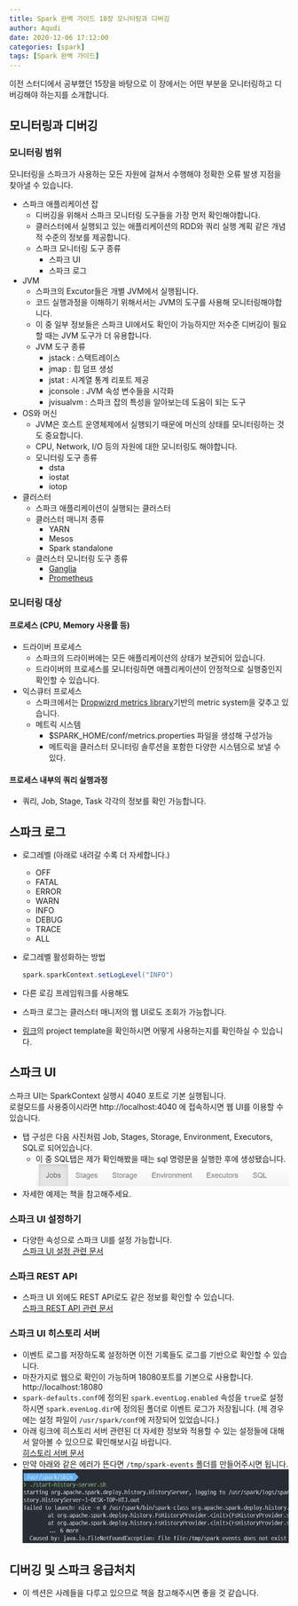 ```yaml
---
title: Spark 완벽 가이드 18장 모니터링과 디버깅
author: Aqudi
date: 2020-12-06 17:12:00
categories: [spark]
tags: [Spark 완벽 가이드]
---
```


이전 스터디에서 공부했던 15장을 바탕으로
이 장에서는 어떤 부분을 모니터링하고 디버깅해야 하는지를 소개합니다.

## 모니터링과 디버깅

### 모니터링 범위

모니터링을 스파크가 사용하는 모든 자원에 걸쳐서 수행해야
정확한 오류 발생 지점을 찾아낼 수 있습니다.

- 스파크 애플리케이션 잡
  - 디버깅을 위해서 스파크 모니터링 도구들을 가장 먼저 확인해야합니다.
  - 클러스터에서 실행되고 있는 애플리케이션의 RDD와 쿼리 실행 계획 같은 개념적 수준의 정보를 제공합니다.
  - 스파크 모니터링 도구 종류
    - 스파크 UI
    - 스파크 로그
- JVM
  - 스파크의 Excutor들은 개별 JVM에서 실행됩니다.
  - 코드 실행과정을 이해하기 위해서서는 JVM의 도구를 사용해 모니터링해야합니다.
  - 이 중 일부 정보들은 스파크 UI에서도 확인이 가능하지만 저수준 디버깅이 필요할 때는 JVM 도구가 더 유용합니다.
  - JVM 도구 종류
    - jstack : 스택트레이스
    - jmap : 힙 덤프 생성
    - jstat : 시계열 통계 리포트 제공
    - jconsole : JVM 속성 변수들을 시각화
    - jvisualvm : 스파크 잡의 특성을 알아보는데 도움이 되는 도구
- OS와 머신
  - JVM은 호스트 운영체제에서 실행되기 때문에 머신의 상태를 모니터링하는 것도 중요합니다.
  - CPU, Network, I/O 등의 자원에 대한 모니터링도 해야합니다.
  - 모니터링 도구 종류
    - dsta
    - iostat
    - iotop
- 클러스터
  - 스파크 애플리케이션이 실행되는 클러스터
  - 클러스터 매니저 종류
    - YARN
    - Mesos
    - Spark standalone
  - 클러스터 모니터링 도구 종류
    - [Ganglia](http://ganglia.info/)
    - [Prometheus](https://prometheus.io/)

### 모니터링 대상

#### 프로세스 (CPU, Memory 사용률 등)

- 드라이버 프로세스
  - 스파크의 드라이버에는 모든 애플리케이션의 상태가 보관되어 있습니다.
  - 드라이버의 프로세스를 모니터링하면 애플리케이션이 안정적으로 실행중인지 확인할 수 있습니다.
- 익스큐터 프로세스
  - 스파크에서는 [Dropwizrd metrics library](https://metrics.dropwizard.io/4.1.2/)기반의 metric system을 갖추고 있습니다.
  - 메트릭 시스템
    - \$SPARK_HOME/conf/metrics.properties 파일을 생성해 구성가능
    - 메트릭을 클러스터 모니터링 솔루션을 포함한 다양한 시스템으로 보낼 수 있다.

#### 프로세스 내부의 쿼리 실행과정

- 쿼리, Job, Stage, Task 각각의 정보를 확인 가능합니다.

## 스파크 로그

- 로그레벨 (아래로 내려갈 수록 더 자세합니다.)

  - OFF
  - FATAL
  - ERROR
  - WARN
  - INFO
  - DEBUG
  - TRACE
  - ALL

- 로그레벨 활성화하는 방법

  ```scala
  spark.sparkContext.setLogLevel("INFO")
  ```

- 다른 로깅 프레임워크를 사용해도
- 스파크 로그는 클러스터 매니저의 웹 UI로도 조회가 가능합니다.
- [링크](https://github.com/FVBros/Spark-The-Definitive-Guide/tree/master/project-templates)의 project template을 확인하시면 어떻게 사용하는지를 확인하실 수 있습니다.

## 스파크 UI

스파크 UI는 SparkContext 실행시 4040 포트로 기본 실행됩니다.  
로컬모드를 사용중이시라면 http://localhost:4040 에 접속하시면 웹 UI를 이용할 수 있습니다.

- 탭 구성은 다음 사진처럼 Job, Stages, Storage, Environment, Executors, SQL로 되어있습니다.
  - 이 중 SQL탭은 제가 확인해봤을 때는 sql 명령문을 실행한 후에 생성됐습니다.  
    ![tab-structure](/assets/img/posts/spark/spark-ui-tab.png)
- 자세한 예제는 책을 참고해주세요.

### 스파크 UI 설정하기

- 다양한 속성으로 스파크 UI를 설정 가능합니다.  
  [스파크 UI 설정 관련 문서](http://spark.apache.org/docs/latest/monitoring.html#spark-configuration-options)

### 스파크 REST API

- 스파크 UI 외에도 REST API로도 같은 정보를 확인할 수 있습니다.  
  [스파크 REST API 관련 문서](http://spark.apache.org/docs/latest/monitoring.html#rest-api)

### 스파크 UI 히스토리 서버

- 이벤트 로그를 저장하도록 설정하면 이전 기록들도 로그를 기반으로 확인할 수 있습니다.
- 마찬가지로 웹으로 확인이 가능하며 18080포트를 기본으로 사용합니다.  
  http://localhost:18080
- `spark-defaults.conf`에 정의된 `spark.eventLog.enabled` 속성을 `true`로 설정하시면 `spark.evenLog.dir`에 정의된 폴더로 이벤트 로그가 저장됩니다. (제 경우에는 설정 파일이 `/usr/spark/conf`에 저장되어 있었습니다.)
- 아래 링크에 히스토리 서버 관련된 더 자세한 정보와 적용할 수 있는 설정들에 대해서 알아볼 수 있으므로 확인해보시길 바랍니다.  
  [히스토리 서버 문서](https://spark.apache.org/docs/latest/monitoring.html)
- 만약 아래와 같은 에러가 뜬다면 `/tmp/spark-events` 폴더를 만들어주시면 됩니다.  
  ![error](/assets/img/posts/spark/spark-history-server-error.png)

## 디버깅 및 스파크 응급처치

- 이 섹션은 사례들을 다루고 있으므로 책을 참고해주시면 좋을 것 같습니다.
